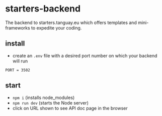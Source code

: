 # starters-backend

The backend to starters.tanguay.eu which offers templates and mini-frameworks to expedite your coding.

## install

- create an `.env` file with a desired port number on which your backend will run

```text
PORT = 3502
```

## start

- `npm i` (installs node_modules)
- `npm run dev` (starts the Node server)
- click on URL shown to see API doc page in the browser
